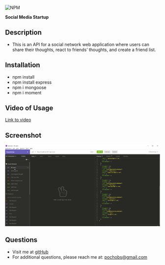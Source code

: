 ![NPM](https://img.shields.io/npm/l/inquirer)

**Social Media Startup**

  ## **Description**
  * This is an API for a social network web application where users can share their thoughts, react to friends’ thoughts, and create a friend list.
 
  ## Installation
  * npm install
  * npm install express
  * npm i mongoose
  * npm i moment
  
  ## Video of Usage
  [Link to video](https://drive.google.com/file/d/1TW4yEoyeoKr2Fnep-O5i5fTVyhI0NwkZ/view)

  ## Screenshot
  <img src="./all-user-ss.png">

  ## **Questions**
  * Visit me at [gitHub](http://www.github.com/pochobs)
  * For additional questions, please reach me at: [pochobs@gmail.com](mailto:pochobs@gmail.com)




